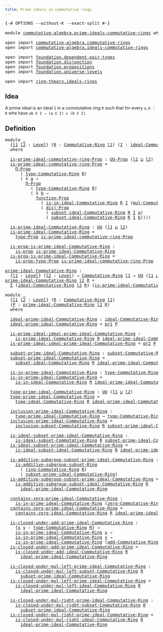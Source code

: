 ```yaml
---
title: Prime ideals in commutative rings
---
```


<pre class="Agda"><a id="59" class="Symbol">{-#</a> <a id="63" class="Keyword">OPTIONS</a> <a id="71" class="Pragma">--without-K</a> <a id="83" class="Pragma">--exact-split</a> <a id="97" class="Symbol">#-}</a>

<a id="102" class="Keyword">module</a> <a id="109" href="commutative-algebra.prime-ideals-commutative-rings.html" class="Module">commutative-algebra.prime-ideals-commutative-rings</a> <a id="160" class="Keyword">where</a>

<a id="167" class="Keyword">open</a> <a id="172" class="Keyword">import</a> <a id="179" href="commutative-algebra.commutative-rings.html" class="Module">commutative-algebra.commutative-rings</a>
<a id="217" class="Keyword">open</a> <a id="222" class="Keyword">import</a> <a id="229" href="commutative-algebra.ideals-commutative-rings.html" class="Module">commutative-algebra.ideals-commutative-rings</a>

<a id="275" class="Keyword">open</a> <a id="280" class="Keyword">import</a> <a id="287" href="foundation.dependent-pair-types.html" class="Module">foundation.dependent-pair-types</a>
<a id="319" class="Keyword">open</a> <a id="324" class="Keyword">import</a> <a id="331" href="foundation.disjunction.html" class="Module">foundation.disjunction</a>
<a id="354" class="Keyword">open</a> <a id="359" class="Keyword">import</a> <a id="366" href="foundation.propositions.html" class="Module">foundation.propositions</a>
<a id="390" class="Keyword">open</a> <a id="395" class="Keyword">import</a> <a id="402" href="foundation.universe-levels.html" class="Module">foundation.universe-levels</a>

<a id="430" class="Keyword">open</a> <a id="435" class="Keyword">import</a> <a id="442" href="ring-theory.ideals-rings.html" class="Module">ring-theory.ideals-rings</a>
</pre>
## Idea

A prime ideal is an ideal `I` in a commutative ring `R` such that for every `a,b : R` whe have `ab ∈ I ⇒ (a ∈ I) ∨ (b ∈ I)`.

## Definition

<pre class="Agda"><a id="630" class="Keyword">module</a> <a id="637" href="commutative-algebra.prime-ideals-commutative-rings.html#637" class="Module">_</a>
  <a id="641" class="Symbol">{</a><a id="642" href="commutative-algebra.prime-ideals-commutative-rings.html#642" class="Bound">l1</a> <a id="645" href="commutative-algebra.prime-ideals-commutative-rings.html#645" class="Bound">l2</a> <a id="648" class="Symbol">:</a> <a id="650" href="Agda.Primitive.html#597" class="Postulate">Level</a><a id="655" class="Symbol">}</a> <a id="657" class="Symbol">(</a><a id="658" href="commutative-algebra.prime-ideals-commutative-rings.html#658" class="Bound">R</a> <a id="660" class="Symbol">:</a> <a id="662" href="commutative-algebra.commutative-rings.html#1514" class="Function">Commutative-Ring</a> <a id="679" href="commutative-algebra.prime-ideals-commutative-rings.html#642" class="Bound">l1</a><a id="681" class="Symbol">)</a> <a id="683" class="Symbol">(</a><a id="684" href="commutative-algebra.prime-ideals-commutative-rings.html#684" class="Bound">I</a> <a id="686" class="Symbol">:</a> <a id="688" href="commutative-algebra.ideals-commutative-rings.html#2296" class="Function">ideal-Commutative-Ring</a> <a id="711" href="commutative-algebra.prime-ideals-commutative-rings.html#645" class="Bound">l2</a> <a id="714" href="commutative-algebra.prime-ideals-commutative-rings.html#658" class="Bound">R</a><a id="715" class="Symbol">)</a>
  <a id="719" class="Keyword">where</a>
  
  <a id="730" href="commutative-algebra.prime-ideals-commutative-rings.html#730" class="Function">is-prime-ideal-commutative-ring-Prop</a> <a id="767" class="Symbol">:</a> <a id="769" href="foundation-core.propositions.html#1393" class="Function">UU-Prop</a> <a id="777" class="Symbol">(</a><a id="778" href="commutative-algebra.prime-ideals-commutative-rings.html#642" class="Bound">l1</a> <a id="781" href="Agda.Primitive.html#810" class="Primitive Operator">⊔</a> <a id="783" href="commutative-algebra.prime-ideals-commutative-rings.html#645" class="Bound">l2</a><a id="785" class="Symbol">)</a>
  <a id="789" href="commutative-algebra.prime-ideals-commutative-rings.html#730" class="Function">is-prime-ideal-commutative-ring-Prop</a> <a id="826" class="Symbol">=</a>
    <a id="832" href="foundation-core.propositions.html#6694" class="Function">Π-Prop</a>
      <a id="845" class="Symbol">(</a> <a id="847" href="commutative-algebra.commutative-rings.html#1833" class="Function">type-Commutative-Ring</a> <a id="869" href="commutative-algebra.prime-ideals-commutative-rings.html#658" class="Bound">R</a><a id="870" class="Symbol">)</a>
      <a id="878" class="Symbol">(</a> <a id="880" class="Symbol">λ</a> <a id="882" href="commutative-algebra.prime-ideals-commutative-rings.html#882" class="Bound">a</a> <a id="884" class="Symbol">→</a>
        <a id="894" href="foundation-core.propositions.html#6694" class="Function">Π-Prop</a>
          <a id="911" class="Symbol">(</a> <a id="913" href="commutative-algebra.commutative-rings.html#1833" class="Function">type-Commutative-Ring</a> <a id="935" href="commutative-algebra.prime-ideals-commutative-rings.html#658" class="Bound">R</a><a id="936" class="Symbol">)</a>
          <a id="948" class="Symbol">(</a> <a id="950" class="Symbol">λ</a> <a id="952" href="commutative-algebra.prime-ideals-commutative-rings.html#952" class="Bound">b</a> <a id="954" class="Symbol">→</a>
            <a id="968" href="foundation-core.propositions.html#8294" class="Function">function-Prop</a>
              <a id="996" class="Symbol">(</a> <a id="998" href="commutative-algebra.ideals-commutative-rings.html#2676" class="Function">is-in-ideal-Commutative-Ring</a> <a id="1027" href="commutative-algebra.prime-ideals-commutative-rings.html#658" class="Bound">R</a> <a id="1029" href="commutative-algebra.prime-ideals-commutative-rings.html#684" class="Bound">I</a> <a id="1031" class="Symbol">(</a><a id="1032" href="commutative-algebra.commutative-rings.html#4124" class="Function">mul-Commutative-Ring</a> <a id="1053" href="commutative-algebra.prime-ideals-commutative-rings.html#658" class="Bound">R</a> <a id="1055" href="commutative-algebra.prime-ideals-commutative-rings.html#882" class="Bound">a</a> <a id="1057" href="commutative-algebra.prime-ideals-commutative-rings.html#952" class="Bound">b</a><a id="1058" class="Symbol">))</a>
              <a id="1075" class="Symbol">(</a> <a id="1077" href="foundation.disjunction.html#1145" class="Function">disj-Prop</a>
                <a id="1103" class="Symbol">(</a> <a id="1105" href="commutative-algebra.ideals-commutative-rings.html#2572" class="Function">subset-ideal-Commutative-Ring</a> <a id="1135" href="commutative-algebra.prime-ideals-commutative-rings.html#658" class="Bound">R</a> <a id="1137" href="commutative-algebra.prime-ideals-commutative-rings.html#684" class="Bound">I</a> <a id="1139" href="commutative-algebra.prime-ideals-commutative-rings.html#882" class="Bound">a</a><a id="1140" class="Symbol">)</a>
                <a id="1158" class="Symbol">(</a> <a id="1160" href="commutative-algebra.ideals-commutative-rings.html#2572" class="Function">subset-ideal-Commutative-Ring</a> <a id="1190" href="commutative-algebra.prime-ideals-commutative-rings.html#658" class="Bound">R</a> <a id="1192" href="commutative-algebra.prime-ideals-commutative-rings.html#684" class="Bound">I</a> <a id="1194" href="commutative-algebra.prime-ideals-commutative-rings.html#952" class="Bound">b</a><a id="1195" class="Symbol">))))</a>

  <a id="1203" href="commutative-algebra.prime-ideals-commutative-rings.html#1203" class="Function">is-prime-ideal-Commutative-Ring</a> <a id="1235" class="Symbol">:</a> <a id="1237" href="foundation-core.universe-levels.html#235" class="Primitive">UU</a> <a id="1240" class="Symbol">(</a><a id="1241" href="commutative-algebra.prime-ideals-commutative-rings.html#642" class="Bound">l1</a> <a id="1244" href="Agda.Primitive.html#810" class="Primitive Operator">⊔</a> <a id="1246" href="commutative-algebra.prime-ideals-commutative-rings.html#645" class="Bound">l2</a><a id="1248" class="Symbol">)</a>
  <a id="1252" href="commutative-algebra.prime-ideals-commutative-rings.html#1203" class="Function">is-prime-ideal-Commutative-Ring</a> <a id="1284" class="Symbol">=</a>
    <a id="1290" href="foundation-core.propositions.html#1495" class="Function">type-Prop</a> <a id="1300" href="commutative-algebra.prime-ideals-commutative-rings.html#730" class="Function">is-prime-ideal-commutative-ring-Prop</a>

  <a id="1340" href="commutative-algebra.prime-ideals-commutative-rings.html#1340" class="Function">is-prop-is-prime-ideal-Commutative-Ring</a> <a id="1380" class="Symbol">:</a>
    <a id="1386" href="foundation-core.propositions.html#1309" class="Function">is-prop</a> <a id="1394" href="commutative-algebra.prime-ideals-commutative-rings.html#1203" class="Function">is-prime-ideal-Commutative-Ring</a>
  <a id="1428" href="commutative-algebra.prime-ideals-commutative-rings.html#1340" class="Function">is-prop-is-prime-ideal-Commutative-Ring</a> <a id="1468" class="Symbol">=</a>
    <a id="1474" href="foundation-core.propositions.html#1562" class="Function">is-prop-type-Prop</a> <a id="1492" href="commutative-algebra.prime-ideals-commutative-rings.html#730" class="Function">is-prime-ideal-commutative-ring-Prop</a>

<a id="prime-ideal-Commutative-Ring"></a><a id="1530" href="commutative-algebra.prime-ideals-commutative-rings.html#1530" class="Function">prime-ideal-Commutative-Ring</a> <a id="1559" class="Symbol">:</a>
  <a id="1563" class="Symbol">{</a><a id="1564" href="commutative-algebra.prime-ideals-commutative-rings.html#1564" class="Bound">l1</a> <a id="1567" class="Symbol">:</a> <a id="1569" href="Agda.Primitive.html#597" class="Postulate">Level</a><a id="1574" class="Symbol">}</a> <a id="1576" class="Symbol">(</a><a id="1577" href="commutative-algebra.prime-ideals-commutative-rings.html#1577" class="Bound">l2</a> <a id="1580" class="Symbol">:</a> <a id="1582" href="Agda.Primitive.html#597" class="Postulate">Level</a><a id="1587" class="Symbol">)</a> <a id="1589" class="Symbol">→</a> <a id="1591" href="commutative-algebra.commutative-rings.html#1514" class="Function">Commutative-Ring</a> <a id="1608" href="commutative-algebra.prime-ideals-commutative-rings.html#1564" class="Bound">l1</a> <a id="1611" class="Symbol">→</a> <a id="1613" href="foundation-core.universe-levels.html#235" class="Primitive">UU</a> <a id="1616" class="Symbol">(</a><a id="1617" href="commutative-algebra.prime-ideals-commutative-rings.html#1564" class="Bound">l1</a> <a id="1620" href="Agda.Primitive.html#810" class="Primitive Operator">⊔</a> <a id="1622" href="Agda.Primitive.html#780" class="Primitive">lsuc</a> <a id="1627" href="commutative-algebra.prime-ideals-commutative-rings.html#1577" class="Bound">l2</a><a id="1629" class="Symbol">)</a>
<a id="1631" href="commutative-algebra.prime-ideals-commutative-rings.html#1530" class="Function">prime-ideal-Commutative-Ring</a> <a id="1660" href="commutative-algebra.prime-ideals-commutative-rings.html#1660" class="Bound">l2</a> <a id="1663" href="commutative-algebra.prime-ideals-commutative-rings.html#1663" class="Bound">R</a> <a id="1665" class="Symbol">=</a>
  <a id="1669" href="foundation-core.dependent-pair-types.html#515" class="Record">Σ</a> <a id="1671" class="Symbol">(</a><a id="1672" href="commutative-algebra.ideals-commutative-rings.html#2296" class="Function">ideal-Commutative-Ring</a> <a id="1695" href="commutative-algebra.prime-ideals-commutative-rings.html#1660" class="Bound">l2</a> <a id="1698" href="commutative-algebra.prime-ideals-commutative-rings.html#1663" class="Bound">R</a><a id="1699" class="Symbol">)</a> <a id="1701" class="Symbol">(</a><a id="1702" href="commutative-algebra.prime-ideals-commutative-rings.html#1203" class="Function">is-prime-ideal-Commutative-Ring</a> <a id="1734" href="commutative-algebra.prime-ideals-commutative-rings.html#1663" class="Bound">R</a><a id="1735" class="Symbol">)</a>

<a id="1738" class="Keyword">module</a> <a id="1745" href="commutative-algebra.prime-ideals-commutative-rings.html#1745" class="Module">_</a>
  <a id="1749" class="Symbol">{</a><a id="1750" href="commutative-algebra.prime-ideals-commutative-rings.html#1750" class="Bound">l1</a> <a id="1753" href="commutative-algebra.prime-ideals-commutative-rings.html#1753" class="Bound">l2</a> <a id="1756" class="Symbol">:</a> <a id="1758" href="Agda.Primitive.html#597" class="Postulate">Level</a><a id="1763" class="Symbol">}</a> <a id="1765" class="Symbol">(</a><a id="1766" href="commutative-algebra.prime-ideals-commutative-rings.html#1766" class="Bound">R</a> <a id="1768" class="Symbol">:</a> <a id="1770" href="commutative-algebra.commutative-rings.html#1514" class="Function">Commutative-Ring</a> <a id="1787" href="commutative-algebra.prime-ideals-commutative-rings.html#1750" class="Bound">l1</a><a id="1789" class="Symbol">)</a>
  <a id="1793" class="Symbol">(</a><a id="1794" href="commutative-algebra.prime-ideals-commutative-rings.html#1794" class="Bound">P</a> <a id="1796" class="Symbol">:</a> <a id="1798" href="commutative-algebra.prime-ideals-commutative-rings.html#1530" class="Function">prime-ideal-Commutative-Ring</a> <a id="1827" href="commutative-algebra.prime-ideals-commutative-rings.html#1753" class="Bound">l2</a> <a id="1830" href="commutative-algebra.prime-ideals-commutative-rings.html#1766" class="Bound">R</a><a id="1831" class="Symbol">)</a>
  <a id="1835" class="Keyword">where</a>

  <a id="1844" href="commutative-algebra.prime-ideals-commutative-rings.html#1844" class="Function">ideal-prime-ideal-Commutative-Ring</a> <a id="1879" class="Symbol">:</a> <a id="1881" href="commutative-algebra.ideals-commutative-rings.html#2296" class="Function">ideal-Commutative-Ring</a> <a id="1904" href="commutative-algebra.prime-ideals-commutative-rings.html#1753" class="Bound">l2</a> <a id="1907" href="commutative-algebra.prime-ideals-commutative-rings.html#1766" class="Bound">R</a>
  <a id="1911" href="commutative-algebra.prime-ideals-commutative-rings.html#1844" class="Function">ideal-prime-ideal-Commutative-Ring</a> <a id="1946" class="Symbol">=</a> <a id="1948" href="foundation-core.dependent-pair-types.html#605" class="Field">pr1</a> <a id="1952" href="commutative-algebra.prime-ideals-commutative-rings.html#1794" class="Bound">P</a>

  <a id="1957" href="commutative-algebra.prime-ideals-commutative-rings.html#1957" class="Function">is-prime-ideal-ideal-prime-ideal-Commutative-Ring</a> <a id="2007" class="Symbol">:</a>
    <a id="2013" href="commutative-algebra.prime-ideals-commutative-rings.html#1203" class="Function">is-prime-ideal-Commutative-Ring</a> <a id="2045" href="commutative-algebra.prime-ideals-commutative-rings.html#1766" class="Bound">R</a> <a id="2047" href="commutative-algebra.prime-ideals-commutative-rings.html#1844" class="Function">ideal-prime-ideal-Commutative-Ring</a>
  <a id="2084" href="commutative-algebra.prime-ideals-commutative-rings.html#1957" class="Function">is-prime-ideal-ideal-prime-ideal-Commutative-Ring</a> <a id="2134" class="Symbol">=</a> <a id="2136" href="foundation-core.dependent-pair-types.html#617" class="Field">pr2</a> <a id="2140" href="commutative-algebra.prime-ideals-commutative-rings.html#1794" class="Bound">P</a>

  <a id="2145" href="commutative-algebra.prime-ideals-commutative-rings.html#2145" class="Function">subset-prime-ideal-Commutative-Ring</a> <a id="2181" class="Symbol">:</a> <a id="2183" href="commutative-algebra.ideals-commutative-rings.html#543" class="Function">subset-Commutative-Ring</a> <a id="2207" href="commutative-algebra.prime-ideals-commutative-rings.html#1753" class="Bound">l2</a> <a id="2210" href="commutative-algebra.prime-ideals-commutative-rings.html#1766" class="Bound">R</a>
  <a id="2214" href="commutative-algebra.prime-ideals-commutative-rings.html#2145" class="Function">subset-prime-ideal-Commutative-Ring</a> <a id="2250" class="Symbol">=</a>
    <a id="2256" href="commutative-algebra.ideals-commutative-rings.html#2572" class="Function">subset-ideal-Commutative-Ring</a> <a id="2286" href="commutative-algebra.prime-ideals-commutative-rings.html#1766" class="Bound">R</a> <a id="2288" href="commutative-algebra.prime-ideals-commutative-rings.html#1844" class="Function">ideal-prime-ideal-Commutative-Ring</a>

  <a id="2326" href="commutative-algebra.prime-ideals-commutative-rings.html#2326" class="Function">is-in-prime-ideal-Commutative-Ring</a> <a id="2361" class="Symbol">:</a> <a id="2363" href="commutative-algebra.commutative-rings.html#1833" class="Function">type-Commutative-Ring</a> <a id="2385" href="commutative-algebra.prime-ideals-commutative-rings.html#1766" class="Bound">R</a> <a id="2387" class="Symbol">→</a> <a id="2389" href="foundation-core.universe-levels.html#235" class="Primitive">UU</a> <a id="2392" href="commutative-algebra.prime-ideals-commutative-rings.html#1753" class="Bound">l2</a>
  <a id="2397" href="commutative-algebra.prime-ideals-commutative-rings.html#2326" class="Function">is-in-prime-ideal-Commutative-Ring</a> <a id="2432" class="Symbol">=</a>
    <a id="2438" href="commutative-algebra.ideals-commutative-rings.html#2676" class="Function">is-in-ideal-Commutative-Ring</a> <a id="2467" href="commutative-algebra.prime-ideals-commutative-rings.html#1766" class="Bound">R</a> <a id="2469" href="commutative-algebra.prime-ideals-commutative-rings.html#1844" class="Function">ideal-prime-ideal-Commutative-Ring</a>

  <a id="2507" href="commutative-algebra.prime-ideals-commutative-rings.html#2507" class="Function">type-prime-ideal-Commutative-Ring</a> <a id="2541" class="Symbol">:</a> <a id="2543" href="foundation-core.universe-levels.html#235" class="Primitive">UU</a> <a id="2546" class="Symbol">(</a><a id="2547" href="commutative-algebra.prime-ideals-commutative-rings.html#1750" class="Bound">l1</a> <a id="2550" href="Agda.Primitive.html#810" class="Primitive Operator">⊔</a> <a id="2552" href="commutative-algebra.prime-ideals-commutative-rings.html#1753" class="Bound">l2</a><a id="2554" class="Symbol">)</a>
  <a id="2558" href="commutative-algebra.prime-ideals-commutative-rings.html#2507" class="Function">type-prime-ideal-Commutative-Ring</a> <a id="2592" class="Symbol">=</a>
    <a id="2598" href="commutative-algebra.ideals-commutative-rings.html#2821" class="Function">type-ideal-Commutative-Ring</a> <a id="2626" href="commutative-algebra.prime-ideals-commutative-rings.html#1766" class="Bound">R</a> <a id="2628" href="commutative-algebra.prime-ideals-commutative-rings.html#1844" class="Function">ideal-prime-ideal-Commutative-Ring</a>

  <a id="2666" href="commutative-algebra.prime-ideals-commutative-rings.html#2666" class="Function">inclusion-prime-ideal-Commutative-Ring</a> <a id="2705" class="Symbol">:</a>
    <a id="2711" href="commutative-algebra.prime-ideals-commutative-rings.html#2507" class="Function">type-prime-ideal-Commutative-Ring</a> <a id="2745" class="Symbol">→</a> <a id="2747" href="commutative-algebra.commutative-rings.html#1833" class="Function">type-Commutative-Ring</a> <a id="2769" href="commutative-algebra.prime-ideals-commutative-rings.html#1766" class="Bound">R</a>
  <a id="2773" href="commutative-algebra.prime-ideals-commutative-rings.html#2666" class="Function">inclusion-prime-ideal-Commutative-Ring</a> <a id="2812" class="Symbol">=</a>
    <a id="2818" href="commutative-algebra.ideals-commutative-rings.html#1210" class="Function">inclusion-subset-Commutative-Ring</a> <a id="2852" href="commutative-algebra.prime-ideals-commutative-rings.html#1766" class="Bound">R</a> <a id="2854" href="commutative-algebra.prime-ideals-commutative-rings.html#2145" class="Function">subset-prime-ideal-Commutative-Ring</a>

  <a id="2893" href="commutative-algebra.prime-ideals-commutative-rings.html#2893" class="Function">is-ideal-subset-prime-ideal-Commutative-Ring</a> <a id="2938" class="Symbol">:</a>
    <a id="2944" href="commutative-algebra.ideals-commutative-rings.html#2147" class="Function">is-ideal-subset-Commutative-Ring</a> <a id="2977" href="commutative-algebra.prime-ideals-commutative-rings.html#1766" class="Bound">R</a> <a id="2979" href="commutative-algebra.prime-ideals-commutative-rings.html#2145" class="Function">subset-prime-ideal-Commutative-Ring</a>
  <a id="3017" href="commutative-algebra.prime-ideals-commutative-rings.html#2893" class="Function">is-ideal-subset-prime-ideal-Commutative-Ring</a> <a id="3062" class="Symbol">=</a>
    <a id="3068" href="commutative-algebra.ideals-commutative-rings.html#3167" class="Function">is-ideal-subset-ideal-Commutative-Ring</a> <a id="3107" href="commutative-algebra.prime-ideals-commutative-rings.html#1766" class="Bound">R</a> <a id="3109" href="commutative-algebra.prime-ideals-commutative-rings.html#1844" class="Function">ideal-prime-ideal-Commutative-Ring</a>

  <a id="3147" href="commutative-algebra.prime-ideals-commutative-rings.html#3147" class="Function">is-additive-subgroup-subset-prime-ideal-Commutative-Ring</a> <a id="3204" class="Symbol">:</a>
    <a id="3210" href="ring-theory.ideals-rings.html#1089" class="Function">is-additive-subgroup-subset-Ring</a>
      <a id="3249" class="Symbol">(</a> <a id="3251" href="commutative-algebra.commutative-rings.html#1676" class="Function">ring-Commutative-Ring</a> <a id="3273" href="commutative-algebra.prime-ideals-commutative-rings.html#1766" class="Bound">R</a><a id="3274" class="Symbol">)</a>
      <a id="3282" class="Symbol">(</a> <a id="3284" href="commutative-algebra.prime-ideals-commutative-rings.html#2145" class="Function">subset-prime-ideal-Commutative-Ring</a><a id="3319" class="Symbol">)</a>
  <a id="3323" href="commutative-algebra.prime-ideals-commutative-rings.html#3147" class="Function">is-additive-subgroup-subset-prime-ideal-Commutative-Ring</a> <a id="3380" class="Symbol">=</a>
    <a id="3386" href="commutative-algebra.ideals-commutative-rings.html#3418" class="Function">is-additive-subgroup-subset-ideal-Commutative-Ring</a> <a id="3437" href="commutative-algebra.prime-ideals-commutative-rings.html#1766" class="Bound">R</a>
      <a id="3445" href="commutative-algebra.prime-ideals-commutative-rings.html#1844" class="Function">ideal-prime-ideal-Commutative-Ring</a>

  <a id="3483" href="commutative-algebra.prime-ideals-commutative-rings.html#3483" class="Function">contains-zero-prime-ideal-Commutative-Ring</a> <a id="3526" class="Symbol">:</a>
    <a id="3532" href="commutative-algebra.prime-ideals-commutative-rings.html#2326" class="Function">is-in-prime-ideal-Commutative-Ring</a> <a id="3567" class="Symbol">(</a><a id="3568" href="commutative-algebra.commutative-rings.html#2058" class="Function">zero-Commutative-Ring</a> <a id="3590" href="commutative-algebra.prime-ideals-commutative-rings.html#1766" class="Bound">R</a><a id="3591" class="Symbol">)</a>
  <a id="3595" href="commutative-algebra.prime-ideals-commutative-rings.html#3483" class="Function">contains-zero-prime-ideal-Commutative-Ring</a> <a id="3638" class="Symbol">=</a>
    <a id="3644" href="commutative-algebra.ideals-commutative-rings.html#3735" class="Function">contains-zero-ideal-Commutative-Ring</a> <a id="3681" href="commutative-algebra.prime-ideals-commutative-rings.html#1766" class="Bound">R</a> <a id="3683" href="commutative-algebra.prime-ideals-commutative-rings.html#1844" class="Function">ideal-prime-ideal-Commutative-Ring</a>

  <a id="3721" href="commutative-algebra.prime-ideals-commutative-rings.html#3721" class="Function">is-closed-under-add-prime-ideal-Commutative-Ring</a> <a id="3770" class="Symbol">:</a>
    <a id="3776" class="Symbol">{</a><a id="3777" href="commutative-algebra.prime-ideals-commutative-rings.html#3777" class="Bound">x</a> <a id="3779" href="commutative-algebra.prime-ideals-commutative-rings.html#3779" class="Bound">y</a> <a id="3781" class="Symbol">:</a> <a id="3783" href="commutative-algebra.commutative-rings.html#1833" class="Function">type-Commutative-Ring</a> <a id="3805" href="commutative-algebra.prime-ideals-commutative-rings.html#1766" class="Bound">R</a><a id="3806" class="Symbol">}</a> <a id="3808" class="Symbol">→</a>
    <a id="3814" href="commutative-algebra.prime-ideals-commutative-rings.html#2326" class="Function">is-in-prime-ideal-Commutative-Ring</a> <a id="3849" href="commutative-algebra.prime-ideals-commutative-rings.html#3777" class="Bound">x</a> <a id="3851" class="Symbol">→</a>
    <a id="3857" href="commutative-algebra.prime-ideals-commutative-rings.html#2326" class="Function">is-in-prime-ideal-Commutative-Ring</a> <a id="3892" href="commutative-algebra.prime-ideals-commutative-rings.html#3779" class="Bound">y</a> <a id="3894" class="Symbol">→</a>
    <a id="3900" href="commutative-algebra.prime-ideals-commutative-rings.html#2326" class="Function">is-in-prime-ideal-Commutative-Ring</a> <a id="3935" class="Symbol">(</a><a id="3936" href="commutative-algebra.commutative-rings.html#2420" class="Function">add-Commutative-Ring</a> <a id="3957" href="commutative-algebra.prime-ideals-commutative-rings.html#1766" class="Bound">R</a> <a id="3959" href="commutative-algebra.prime-ideals-commutative-rings.html#3777" class="Bound">x</a> <a id="3961" href="commutative-algebra.prime-ideals-commutative-rings.html#3779" class="Bound">y</a><a id="3962" class="Symbol">)</a>
  <a id="3966" href="commutative-algebra.prime-ideals-commutative-rings.html#3721" class="Function">is-closed-under-add-prime-ideal-Commutative-Ring</a> <a id="4015" class="Symbol">=</a>
    <a id="4021" href="commutative-algebra.ideals-commutative-rings.html#3960" class="Function">is-closed-under-add-ideal-Commutative-Ring</a> <a id="4064" href="commutative-algebra.prime-ideals-commutative-rings.html#1766" class="Bound">R</a>
      <a id="4072" href="commutative-algebra.prime-ideals-commutative-rings.html#1844" class="Function">ideal-prime-ideal-Commutative-Ring</a>

  <a id="4110" href="commutative-algebra.prime-ideals-commutative-rings.html#4110" class="Function">is-closed-under-mul-left-prime-ideal-Commutative-Ring</a> <a id="4164" class="Symbol">:</a>
    <a id="4170" href="commutative-algebra.ideals-commutative-rings.html#1764" class="Function">is-closed-under-mul-left-subset-Commutative-Ring</a> <a id="4219" href="commutative-algebra.prime-ideals-commutative-rings.html#1766" class="Bound">R</a>
      <a id="4227" href="commutative-algebra.prime-ideals-commutative-rings.html#2145" class="Function">subset-prime-ideal-Commutative-Ring</a>
  <a id="4265" href="commutative-algebra.prime-ideals-commutative-rings.html#4110" class="Function">is-closed-under-mul-left-prime-ideal-Commutative-Ring</a> <a id="4319" class="Symbol">=</a>
    <a id="4325" href="commutative-algebra.ideals-commutative-rings.html#4302" class="Function">is-closed-under-mul-left-ideal-Commutative-Ring</a> <a id="4373" href="commutative-algebra.prime-ideals-commutative-rings.html#1766" class="Bound">R</a>
      <a id="4381" href="commutative-algebra.prime-ideals-commutative-rings.html#1844" class="Function">ideal-prime-ideal-Commutative-Ring</a>

  <a id="4419" href="commutative-algebra.prime-ideals-commutative-rings.html#4419" class="Function">is-closed-under-mul-right-prime-ideal-Commutative-Ring</a> <a id="4474" class="Symbol">:</a>
    <a id="4480" href="commutative-algebra.ideals-commutative-rings.html#1953" class="Function">is-closed-under-mul-right-subset-Commutative-Ring</a> <a id="4530" href="commutative-algebra.prime-ideals-commutative-rings.html#1766" class="Bound">R</a>
      <a id="4538" href="commutative-algebra.prime-ideals-commutative-rings.html#2145" class="Function">subset-prime-ideal-Commutative-Ring</a>
  <a id="4576" href="commutative-algebra.prime-ideals-commutative-rings.html#4419" class="Function">is-closed-under-mul-right-prime-ideal-Commutative-Ring</a> <a id="4631" class="Symbol">=</a>
    <a id="4637" href="commutative-algebra.ideals-commutative-rings.html#4592" class="Function">is-closed-under-mul-right-ideal-Commutative-Ring</a> <a id="4686" href="commutative-algebra.prime-ideals-commutative-rings.html#1766" class="Bound">R</a>
      <a id="4694" href="commutative-algebra.prime-ideals-commutative-rings.html#1844" class="Function">ideal-prime-ideal-Commutative-Ring</a>
</pre>